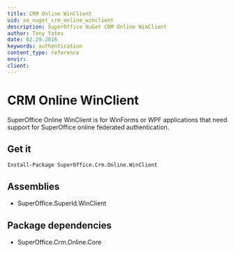 ```yaml
---
title: CRM Online WinClient
uid: so_nuget_crm_online_winclient
description: SuperOffice NuGet CRM Online WinClient
author: Tony Yates
date: 02.29.2016
keywords: authentication
content_type: reference
envir:
client:
---
```


# CRM Online WinClient

SuperOffice Online WinClient is for WinForms or WPF applications that need support for SuperOffice online federated authentication.

## Get it

`Install-Package SuperOffice.Crm.Online.WinClient`

## Assemblies

* SuperOffice.SuperId.WinClient

## Package dependencies

* SuperOffice.Crm.Online.Core
